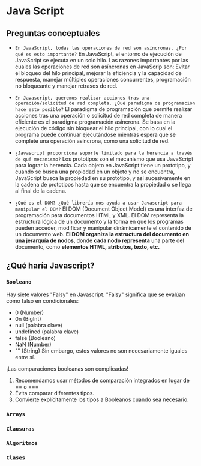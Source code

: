 # Java Script
## Preguntas conceptuales
* ```En JavaScript, todas las operaciones de red son asíncronas. ¿Por qué es esto importante?```
En JavaScript, el entorno de ejecución de JavaScript se ejecuta en un solo hilo. Las razones importantes por las cuales las operaciones de red son asíncronas en JavaScrip son: Evitar el bloqueo del hilo principal, mejorar la eficiencia y la capacidad de respuesta, manejar múltiples operaciones concurrentes, programación no bloqueante y manejar retrasos de red.

* ```En Javascript, queremos realizar acciones tras una operación/solicitud de red completa. ¿Qué paradigma de programación hace esto posible?```
El paradigma de programación que permite realizar acciones tras una operación o solicitud de red completa de manera eficiente es el paradigma programación asíncrona. Se basa en la ejecución de código sin bloquear el hilo principal, con lo cual el programa puede continuar ejecutándose mientras espera que se complete una operación asíncrona, como una solicitud de red.

* ```¿Javascript proporciona soporte limitado para la herencia a través de qué mecanismo?```
Los prototipos son el mecanismo que usa JavaScript para lograr la herencia. Cada objeto en JavaScript tiene un prototipo, y cuando se busca una propiedad en un objeto y no se encuentra, JavaScript busca la propiedad en su prototipo, y así sucesivamente en la cadena de prototipos hasta que se encuentra la propiedad o se llega al final de la cadena.
  
* ```¿Qué es el DOM? ¿Qué librería nos ayuda a usar Javascript para manipular el DOM?```
El DOM (Document Object Model) es una interfaz de programación para documentos HTML y XML. El DOM representa la estructura lógica de un documento y la forma en que los programas pueden acceder, modificar y manipular dinámicamente el contenido de un documento web. **El DOM organiza la estructura del documento en una jerarquía de nodos**, donde **cada nodo representa** una parte del documento, como **elementos HTML, atributos, texto, etc.**

 ## ¿Qué haría Javascript?
 ### ```Booleano```
 Hay siete valores "Falsy" en Javascript. "Falsy" significa que se evalúan como falso en condicionales: 
 * 0 (Number)
 * 0n (BigInt)
 * null (palabra clave)
 * undefined (palabra clave)
 * false (Booleano)
 * NaN (Number)
 * "" (String)
Sin embargo, estos valores no son necesariamente iguales entre sí.

 ¡Las comparaciones booleanas son complicadas!
1) Recomendamos usar métodos de comparación integrados en lugar de == o ===
2) Evita comparar diferentes tipos.
3) Convierte explícitamente los tipos a Booleanos cuando sea necesario.

 ### ```Arrays```

 ### ```Clausuras```

 ### ```Algoritmos```

 ### ```Clases```
  
